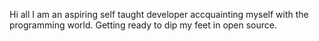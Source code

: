 Hi all 
I am an aspiring self taught developer accquainting myself with the programming world.
Getting ready to dip my feet in open source.
